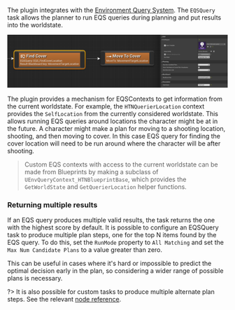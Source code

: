 
The plugin integrates with the [Environment Query System](https://docs.unrealengine.com/en-US/Engine/ArtificialIntelligence/EQS/index.html). The `EQSQuery` task allows the planner to run EQS queries during planning and put results into the worldstate. 

![EQSQuery node in an HTN](_media/eqsquery-node.png ':size=1200')

The plugin provides a mechanism for EQSContexts to get information from the current worldstate. For example, the `HTNQuerierLocation` context provides the `SelfLocation` from the currently considered worldstate. This allows running EQS queries around locations the character might be at in the future. A character might make a plan for moving to a shooting location, shooting, and then moving to cover. In this case EQS query for finding the cover location will need to be run around where the character will be after shooting.

> Custom EQS contexts with access to the current worldstate can be made from Blueprints by making a subclass of `UEnvQueryContext_HTNBlueprintBase`, which provides the `GetWorldState` and `GetQuerierLocation` helper functions.

### Returning multiple results

If an EQS query produces multiple valid results, the task returns the one with the highest score by default. 
It is possible to configure an EQSQuery task to produce multiple plan steps, one for the top N items found by the EQS query. To do this, set the `RunMode` property to `All Matching` and set the `Max Num Candidate Plans` to a value greater than zero.

This can be useful in cases where it's hard or impossible to predict the optimal decision early in the plan, so considering a wider range of possible plans is necessary.

?> It is also possible for custom tasks to produce multiple alternate plan steps. See the relevant [node reference](task?id=planning).